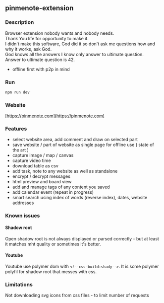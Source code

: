 pinmenote-extension
---

### Description
Browser extension nobody wants and nobody needs.    
Thank You life for opportunity to make it.  
I didn't make this software, God did it so don't ask me questions how and why it works, ask God.     
God knows all the answers I know only answer to ultimate question.  
Answer to ultimate question is 42.  

- offline first with p2p in mind

### Run
```bash
npm run dev
```

### Website
[https://pinmenote.com](https://pinmenote.com)

### Features
- select website area, add comment and draw on selected part
- save website / part of website as single page for offline use ( state of the art )
- capture image / map / canvas
- capture video time
- download table as csv
- add task, note to any website as well as standalone
- encrypt / decrypt messages
- html preview and board view
- add and manage tags of any content you saved
- add calendar event (repeat in progress)
- smart search using index of words (reverse index), dates, website addresses

### Known issues

#### Shadow root  
Open shadow root is not always displayed or parsed correctly - but at least it matches mht quality or sometimes it's better.

#### Youtube
Youtube use polymer dom with ```<!--css-build:shady-->```. 
It is some polymer polyfil for shadow root that messes with css. 

### Limitations

Not downloading svg icons from css files - to limit number of requests
